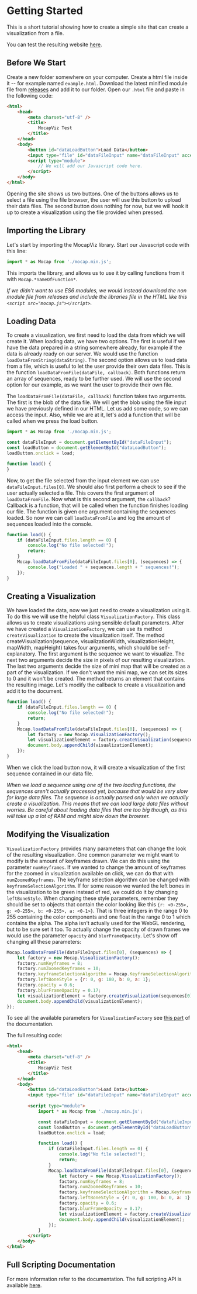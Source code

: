 # Getting Started

This is a short tutorial showing how to create a simple site that can create a visualization from a file.

You can test the resulting website [here](https://tygrak.github.io/MocapViz/examples/example.html).

## Before We Start

Create a new folder somewhere on your computer. Create a html file inside it -- for example named `example.html`. Download the latest minified module file from [releases](https://github.com/Tygrak/MocapViz/releases/) and add it to our folder. Open our `.html` file and paste in the following code:

```html
<html>
    <head>
        <meta charset="utf-8" />
        <title>
            MocapViz Test
        </title>     
    </head>
    <body>
        <button id="dataLoadButton">Load Data</button>
        <input type="file" id="dataFileInput" name="dataFileInput" accept=".data,.txt">
        <script type="module">
            // We will add our Javascript code here.
        </script>  
    </body>
</html>
```

Opening the site shows us two buttons. One of the buttons allows us to select a file using the file browser, the user will use this button to upload their data files. The second button does nothing for now, but we will hook it up to create a visualization using the file provided when pressed.

## Importing the Library

Let's start by importing the MocapViz library. Start our Javascript code with this line:

```javascript
import * as Mocap from './mocap.min.js';
```

This imports the library, and allows us to use it by calling functions from it with `Mocap.*nameOfFunction*`.

*If we didn't want to use ES6 modules, we would instead download the non module file from releases and include the libraries file in the HTML like this `<script src="mocap.js"></script>`.*

## Loading Data

To create a visualization, we first need to load the data from which we will create it. When loading data, we have two options. The first is useful if we have the data prepared in a string somewhere already, for example if the data is already ready on our server. We would use the function `loadDataFromString(dataString)`. The second option allows us to load data from a file, which is useful to let the user provide their own data files. This is the function `loadDataFromFile(dataFile, callback)`. Both functions return an array of sequences, ready to be further used. We will use the second option for our example, as we want the user to provide their own file.

The `loadDataFromFile(dataFile, callback)` function takes two arguments. The first is the blob of the data file. We will get the blob using the file input we have previously defined in our HTML. Let us add some code, so we can access the input. Also, while we are at it, let's add a function that will be called when we press the load button.

```javascript
import * as Mocap from './mocap.min.js';

const dataFileInput = document.getElementById("dataFileInput");
const loadButton = document.getElementById("dataLoadButton");
loadButton.onclick = load;

function load() {
}
```

Now, to get the file selected from the input element we can use `dataFileInput.files[0]`. We should also first perform a check to see if the user actually selected a file. This covers the first argument of `loadDataFromFile`. Now what is this second argument, the `callback`? Callback is a function, that will be called when the function finishes loading our file. The function is given one argument containing the sequences loaded. So now we can call `loadDataFromFile` and log the amount of sequences loaded into the console.

```javascript
function load() {
    if (dataFileInput.files.length == 0) {
        console.log("No file selected!");
        return;
    }
    Mocap.loadDataFromFile(dataFileInput.files[0], (sequences) => {
        console.log("Loaded " + sequences.length + " sequences!");
    });
}
```

## Creating a Visualization

We have loaded the data, now we just need to create a visualization using it. To do this we will use the helpful class `VisualizationFactory`. This class allows us to create visualizations using sensible default parameters. After we have created a `VisualizationFactory`, we can use its method `createVisualization` to create the visualization itself. The method createVisualization(sequence, visualizationWidth, visualizationHeight, mapWidth, mapHeight) takes four arguments, which should be self-explanatory. The first argument is the sequence we want to visualize. The next two arguments decide the size in pixels of our resulting visualization. The last two arguments decide the size of mini map that will be created as a part of the visualization. If we don't want the mini map, we can set its sizes to 0 and it won't be created. The method returns an element that contains the resulting image. Let's modify the callback to create a visualization and add it to the document.

```javascript
function load() {
    if (dataFileInput.files.length == 0) {
        console.log("No file selected!");
        return;
    }
    Mocap.loadDataFromFile(dataFileInput.files[0], (sequences) => {
        let factory = new Mocap.VisualizationFactory();
        let visualizationElement = factory.createVisualization(sequences[0], 850, 250, 250, 250);
        document.body.appendChild(visualizationElement);
    });
}
```

When we click the load button now, it will create a visualization of the first sequence contained in our data file.

*When we load a sequence using one of the two loading functions, the sequences aren't actually processed yet, because that would be very slow for large data files. The sequence is actually parsed only when we actually create a visualization. This means that we can load large data files without worries. Be careful about loading data files that are too big though, as this will take up a lot of RAM and might slow down the browser.*

## Modifying the Visualization

`VisualizationFactory` provides many parameters that can change the look of the resulting visualization. One common parameter we might want to modify is the amount of keyframes drawn. We can do this using the parameter `numKeyframes`. If we wanted to change the amount of keyframes for the zoomed in visualization available on click, we can do that with `numZoomedKeyframes`. The keyframe selection algorithm can be changed with `keyframeSelectionAlgorithm`. If for some reason we wanted the left bones in the visualization to be green instead of red, we could do it by changing `leftBoneStyle`. When changing these style parameters, remember they should be set to objects that contain the color looking like this `{r: <0-255>, g: <0-255>, b: <0-255>, a: <0-1>}`. That is three integers in the range 0 to 255 containing the color components and one float in the range 0 to 1 which contains the alpha. The alpha isn't actually used for the WebGL rendering, but to be sure set it too. To actually change the opacity of drawn frames we would use the parameter `opacity` and `blurFrameOpacity`. Let's show off changing all these parameters:

```javascript
Mocap.loadDataFromFile(dataFileInput.files[0], (sequences) => {
    let factory = new Mocap.VisualizationFactory();
    factory.numKeyframes = 8;
    factory.numZoomedKeyframes = 10;
    factory.keyframeSelectionAlgorithm = Mocap.KeyframeSelectionAlgorithmEnum.Equidistant;
    factory.leftBoneStyle = {r: 0, g: 180, b: 0, a: 1};
    factory.opacity = 0.6;
    factory.blurFrameOpacity = 0.17;
    let visualizationElement = factory.createVisualization(sequences[0], 850, 250, 250, 250);
    document.body.appendChild(visualizationElement);
});
```

To see all the available parameters for `VisualizationFactory` see [this part](DOCUMENTATION.md#all-available-parameters) of the documentation.

The full resulting code:

```html
<html>
    <head>
        <meta charset="utf-8" />
        <title>
            MocapViz Test
        </title>     
    </head>
    <body>
        <button id="dataLoadButton">Load Data</button>
        <input type="file" id="dataFileInput" name="dataFileInput" accept=".data,.txt">
            
        <script type="module">
            import * as Mocap from './mocap.min.js';

            const dataFileInput = document.getElementById("dataFileInput");
            const loadButton = document.getElementById("dataLoadButton");
            loadButton.onclick = load;

            function load() {
                if (dataFileInput.files.length == 0) {
                    console.log("No file selected!");
                    return;
                }
                Mocap.loadDataFromFile(dataFileInput.files[0], (sequences) => {
                    let factory = new Mocap.VisualizationFactory();
                    factory.numKeyframes = 8;
                    factory.numZoomedKeyframes = 10;
                    factory.keyframeSelectionAlgorithm = Mocap.KeyframeSelectionAlgorithmEnum.Equidistant;
                    factory.leftBoneStyle = {r: 0, g: 180, b: 0, a: 1};
                    factory.opacity = 0.6;
                    factory.blurFrameOpacity = 0.17;
                    let visualizationElement = factory.createVisualization(sequences[0], 850, 250, 250, 250);
                    document.body.appendChild(visualizationElement);
                });
            }
        </script>  
    </body>
</html>
```

## Full Scripting Documentation

For more information refer to the documentation. The full scripting API is available [here](DOCUMENTATION.md).